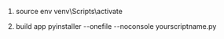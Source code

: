 1. source env
venv\Scripts\activate

2. build app
pyinstaller --onefile --noconsole yourscriptname.py